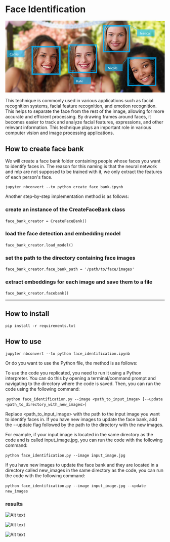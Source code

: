 # Face Identification

![Alt text](assents/1_qaymSPbmvevOhDAokVLbEw.png)

This technique is commonly used in various applications such as facial recognition systems, facial feature recognition, and emotion recognition. This helps to separate the face from the rest of the image, allowing for more accurate and efficient processing. By drawing frames around faces, it becomes easier to track and analyze facial features, expressions, and other relevant information. This technique plays an important role in various computer vision and image processing applications.


## How to create face bank

We will create a face bank folder containing people whose faces you want to identify faces in. The reason for this naming is that the neural network and mlp are not supposed to be trained with it, we only extract the features of each person's face. 

```
jupyter nbconvert --to python create_face_bank.ipynb
```
Another step-by-step implementation method is as follows:

### create an instance of the CreateFaceBank class
```face_bank_creator = CreateFaceBank()```

### load the face detection and embedding model
```face_bank_creator.load_model()```

### set the path to the directory containing face images
```face_bank_creator.face_bank_path = '/path/to/face/images'```

### extract embeddings for each image and save them to a file
```face_bank_creator.facebank()```

---

## How to install

```
pip install -r requirements.txt
```

## How to use

```
jupyter nbconvert --to python face_identification.ipynb
```
Or do you want to use the Python file, the method is as follows:

To use the code you replicated, you need to run it using a Python interpreter. You can do this by opening a terminal/command prompt and navigating to the directory where the code is saved. Then, you can run the code using the following command:

‍
‍‍‍‍```python face_identification.py --image <path_to_input_image> [--update <path_to_directory_with_new_images>]```

Replace <path_to_input_image> with the path to the input image you want to identify faces in. If you have new images to update the face bank, add the --update flag followed by the path to the directory with the new images.



For example, if your input image is located in the same directory as the code and is called input_image.jpg, you can run the code with the following command:

```python face_identification.py --image input_image.jpg```

If you have new images to update the face bank and they are located in a directory called new_images in the same directory as the code, you can run the code with the following command:

```python face_identification.py --image input_image.jpg --update new_images ```



### results

![Alt text](output/output1.png)


![Alt text](output/output2.png)

![Alt text](output/output3.png)